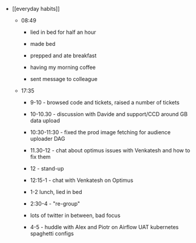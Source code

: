 - [[everyday habits]]
	 - 08:49
		 - lied in bed for half an hour

		 - made bed

		 - prepped and ate breakfast

		 - having my morning coffee

		 - sent message to colleague

	 - 17:35
		 - 9-10 - browsed code and tickets, raised a number of tickets

		 - 10-10.30 - discussion with Davide and support/CCD around GB data upload

		 - 10:30-11:30 - fixed the prod image fetching for audience uploader DAG

		 - 11.30-12 - chat about optimus issues with Venkatesh and how to fix them

		 - 12 - stand-up

		 - 12:15-1 - chat with Venkatesh on Optimus

		 - 1-2 lunch, lied in bed

		 - 2:30-4 - "re-group"

		 - lots of twitter in between, bad focus

		 - 4-5 - huddle with Alex and Piotr on Airflow UAT kubernetes spaghetti configs
